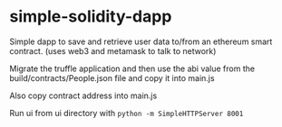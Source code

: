 # simple-solidity-dapp

Simple dapp to save and retrieve user data to/from an ethereum smart contract. (uses web3 and metamask to talk to network)

Migrate the truffle application and then use the abi value from the build/contracts/People.json file and copy it into main.js

Also copy contract address into main.js



Run ui from ui directory with `python -m SimpleHTTPServer 8001`
